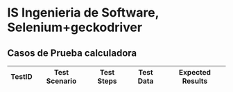 # IS Ingenieria de Software, Selenium+geckodriver
## Casos de Prueba calculadora
| TestID | Test Scenario | Test Steps | Test Data | Expected Results |
| ------ | ------------- | ---------- | --------- | ---------------- |


